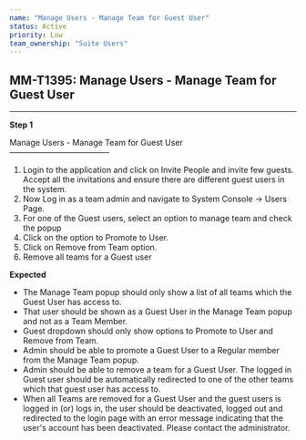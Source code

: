 ```yaml
---
name: "Manage Users - Manage Team for Guest User"
status: Active
priority: Low
team_ownership: "Suite Users"
---
```


## MM-T1395: Manage Users - Manage Team for Guest User

---

**Step 1**

Manage Users - Manage Team for Guest User\
–––––––––––––––––––––––––

1. Login to the application and click on Invite People and invite few guests. Accept all the invitations and ensure there are different guest users in the system.
2. Now Log in as a team admin and navigate to System Console -> Users Page.
3. For one of the Guest users, select an option to manage team and check the popup
4. Click on the option to Promote to User.
5. Click on Remove from Team option.
6. Remove all teams for a Guest user

**Expected**

- The Manage Team popup should only show a list of all teams which the Guest User has access to.
- That user should be shown as a Guest User in the Manage Team popup and not as a Team Member.
- Guest dropdown should only show options to Promote to User and Remove from Team.
- Admin should be able to promote a Guest User to a Regular member from the Manage Team popup.
- Admin should be able to remove a team for a Guest User. The logged in Guest user should be automatically redirected to one of the other teams which that guest user has access to.
- When all Teams are removed for a Guest User and the guest users is logged in (or) logs in, the user should be deactivated, logged out and redirected to the login page with an error message indicating that the user's account has been deactivated. Please contact the administrator.
